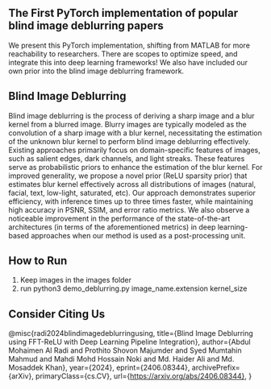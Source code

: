 ## The First PyTorch implementation of popular blind image deblurring papers
We present this PyTorch implementation, shifting from MATLAB for more reachability to researchers. There are scopes to optimize speed, and integrate this into deep learning frameworks! We also have included our own prior into the blind image deblurring framework.

## Blind Image Deblurring
Blind image deblurring is the process of deriving a sharp image and a blur kernel from a blurred image. Blurry images are typically modeled as the convolution of a sharp image with a blur kernel, necessitating the estimation of the unknown blur kernel to perform blind image deblurring effectively. Existing approaches primarily focus on domain-specific features of images, such as salient edges, dark channels, and light streaks. These features serve as probabilistic priors to enhance the estimation of the blur kernel. For improved generality, we propose a novel prior (ReLU sparsity prior) that estimates blur kernel effectively across all distributions of images (natural, facial, text, low-light, saturated, etc). Our approach demonstrates superior efficiency, with inference times up to three times faster, while maintaining high accuracy in PSNR, SSIM, and error ratio metrics. We also observe a noticeable improvement in the performance of the state-of-the-art architectures (in terms of the aforementioned metrics) in deep learning-based approaches when our method is used as a post-processing unit.

## How to Run
1. Keep images in the images folder
2. run python3 demo_deblurring.py image_name.extension kernel_size

## Consider Citing Us
@misc{radi2024blindimagedeblurringusing,
      title={Blind Image Deblurring using FFT-ReLU with Deep Learning Pipeline Integration}, 
      author={Abdul Mohaimen Al Radi and Prothito Shovon Majumder and Syed Mumtahin Mahmud and Mahdi Mohd Hossain Noki and Md. Haider Ali and Md. Mosaddek Khan},
      year={2024},
      eprint={2406.08344},
      archivePrefix={arXiv},
      primaryClass={cs.CV},
      url={https://arxiv.org/abs/2406.08344}, 
}
